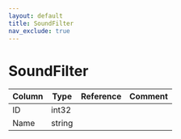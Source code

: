 ```yaml
---
layout: default
title: SoundFilter
nav_exclude: true
---
```

# SoundFilter

| Column | Type | Reference | Comment |
|--------|------|-----------|---------|
|ID|int32|||
|Name|string|||
